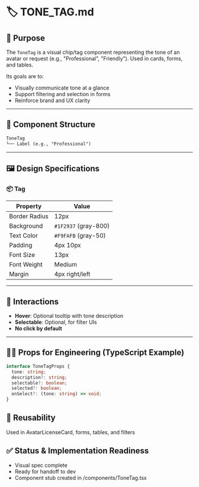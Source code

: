 # 🏷️ TONE_TAG.md

## 🎯 Purpose

The `ToneTag` is a visual chip/tag component representing the tone of an avatar or request (e.g., "Professional", "Friendly"). Used in cards, forms, and tables.

Its goals are to:
- Visually communicate tone at a glance
- Support filtering and selection in forms
- Reinforce brand and UX clarity

---

## 🧱 Component Structure

```markdown
ToneTag
└── Label (e.g., "Professional")
```

---

## 🖼️ Design Specifications

### 📦 Tag

| Property      | Value                          |
|---------------|-------------------------------|
| Border Radius | 12px                           |
| Background    | `#1F2937` (gray-800)           |
| Text Color    | `#F9FAFB` (gray-50)            |
| Padding       | 4px 10px                       |
| Font Size     | 13px                           |
| Font Weight   | Medium                         |
| Margin        | 4px right/left                 |

---

## 🧪 Interactions

- **Hover**: Optional tooltip with tone description
- **Selectable**: Optional, for filter UIs
- **No click by default**

---

## 🧑‍💻 Props for Engineering (TypeScript Example)

```ts
interface ToneTagProps {
  tone: string;
  description?: string;
  selectable?: boolean;
  selected?: boolean;
  onSelect?: (tone: string) => void;
}
```

## 🔄 Reusability
Used in AvatarLicenseCard, forms, tables, and filters

## ✅ Status & Implementation Readiness
- Visual spec complete
- Ready for handoff to dev
- Component stub created in /components/ToneTag.tsx 